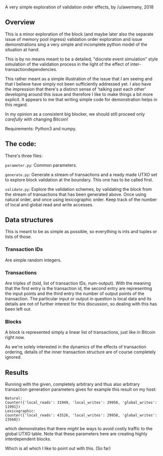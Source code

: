 A very simple exploration of validation order effects, by /u/awemany, 2018

Overview
--------

This is a minor exploration of the block (and maybe later also the
separate issue of memory pool ingress) validation order exploration
and issue demonstrations sing a very simple and incomplete python
model of the situation at hand.

This is by no means meant to be a detailed, "discrete event
simulation" style simulation of the validation process in the light of
the effect of inter-transactiondependencies.

This rather meant as a simple illustration of the issue that _I_ am
seeing and that I believe have simply not been sufficiently addressed
yet.  I also have the impression that there's a distinct sense of
'talking past each other' developing around this issue and therefore I
like to make things a bit more explicit.  It appears to me that
writing simple code for demonstration helps in this regard.

In my opinion as a consistent big blocker, we should still
proceed only *carefully* with changing Bitcoin!

Requirements: Python3 and numpy.

The code:
---------
There's three files:

`parameter.py`: Common parameters.

`generate.py`: Generate a stream of transactions and a ready made UTXO
set to explore block validation at the boundary. This one has to be called first.

`validate.py`: Explore the validation schemes, by validating the block
from the stream of transactions that has been generated above. Once
using natural order, and once using lexicographic order. Keep track of
the number of local and global read and write accesses.

Data structures
---------------
This is meant to be as simple as possible, so everything is ints
and tuples or lists of those.

### Transaction IDs
Are simple random integers.

### Transactions
Are triples of (txid, list of transaction IDs, num-output). With the meaning that the
first entry is the transaction id, the second entry are representing the input points
and the third entry the number of output points
of the transaction. The particular input or output in question is local data and
its details are not of further interest for this discussion, so dealing with this
has been left out.

### Blocks
A block is represented simply a linear list of transactions, just like in Bitcoin
right now.

As we're solely interested in the dynamics of the effects of transaction
ordering, details of the inner transaction structure are of course completely ignored.

Results
-------

Running with the given, completely arbitrary and thus also arbitrary
transaction generation parameters gives for example this result on my
host:

```
Natural:
Counter({'local_reads': 31949, 'local_writes': 29958, 'global_writes': 11991})
Lexicographic:
Counter({'local_reads': 43526, 'local_writes': 29958, 'global_writes': 23568})
```

which demonstrates that there *might* be ways to avoid costly traffic to
the global UTXO table. Note that these parameters here are creating highly
interdependent blocks.

Which is all which I like to point out with this. (So far)
